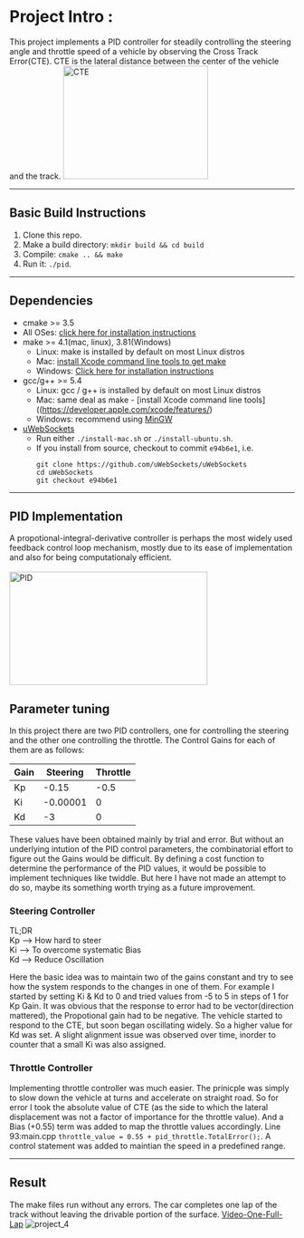 # Project Intro :
This project implements a PID controller for steadily controlling the steering angle and throttle speed of a vehicle by observing the Cross Track Error(CTE). CTE is the lateral distance between the center of the vehicle and the track.
<img src="https://github.com/askmuhsin/pid-controller-self-driving-car/blob/master/images/CTE.jpg" width="256" height="200" title="CTE">

---
## Basic Build Instructions

1. Clone this repo.
2. Make a build directory: `mkdir build && cd build`
3. Compile: `cmake .. && make`
4. Run it: `./pid`. 

----
## Dependencies

* cmake >= 3.5
 * All OSes: [click here for installation instructions](https://cmake.org/install/)
* make >= 4.1(mac, linux), 3.81(Windows)
  * Linux: make is installed by default on most Linux distros
  * Mac: [install Xcode command line tools to get make](https://developer.apple.com/xcode/features/)
  * Windows: [Click here for installation instructions](http://gnuwin32.sourceforge.net/packages/make.htm)
* gcc/g++ >= 5.4
  * Linux: gcc / g++ is installed by default on most Linux distros
  * Mac: same deal as make - [install Xcode command line tools]((https://developer.apple.com/xcode/features/)
  * Windows: recommend using [MinGW](http://www.mingw.org/)
* [uWebSockets](https://github.com/uWebSockets/uWebSockets)
  * Run either `./install-mac.sh` or `./install-ubuntu.sh`.
  * If you install from source, checkout to commit `e94b6e1`, i.e.
    ```
    git clone https://github.com/uWebSockets/uWebSockets 
    cd uWebSockets
    git checkout e94b6e1
    ```
----    
## PID Implementation
A propotional-integral-derivative controller is perhaps the most widely used feedback control loop mechanism, mostly due to its ease of implementation and also for being computationaly efficient.
<br></br><img src="https://github.com/askmuhsin/pid-controller-self-driving-car/blob/master/images/screenshot.png" width="350" height="200" title="PID">

## Parameter tuning
In this project there are two PID controllers, one for controlling the steering and the other one controlling the throttle.
The Control Gains for each of them are as follows:

| Gain       | Steering | Throttle |
|------------|----------|----------|
| Kp         | -0.15    | -0.5     |
| Ki         | -0.00001 | 0        |  
| Kd         | -3       | 0        |  

These values have been obtained mainly by trial and error. But without an underlying intution of the PID control parameters, the combinatorial effort to figure out the Gains would be difficult. By defining a cost function to determine the performance of the PID values, it would be possible to implement techniques like twiddle. But here I have not made an attempt to do so, maybe its something worth trying as a future improvement.

### Steering Controller
TL;DR  
Kp --> How hard to steer  
Ki --> To overcome systematic Bias  
Kd --> Reduce Oscillation  

Here the basic idea was to maintain two of the gains constant and try to see how the system responds to the changes in one of them. For example I started by setting Ki & Kd to 0 and tried values from -5 to 5 in steps of 1 for Kp Gain. It was obvious that the response to error had to be vector(direction mattered), the Propotional gain had to be negative. The vehicle started to respond to the CTE, but soon began oscillating widely. So a higher value for Kd was set. A slight alignment issue was observed over time, inorder to counter that a small Ki was also assigned.

### Throttle Controller
Implementing throttle controller was much easier. The prinicple was simply to slow down the vehicle at turns and accelerate on straight road. So for error I took the absolute value of CTE (as the side to which the lateral displacement was not a factor of importance for the throttle value). And a Bias (+0.55) term was added to map the throttle values accordingly.
Line 93:main.cpp `throttle_value = 0.55 + pid_throttle.TotalError();`. A control statement was added to maintian the speed in a predefined range.

---
## Result
The make files run without any errors. The car completes one lap of the track without leaving the drivable portion of the surface.
[Video-One-Full-Lap](https://youtu.be/SvE5Mc0OZpA)
![project_4](https://github.com/askmuhsin/pid-controller-self-driving-car/blob/master/images/project_4.gif)
